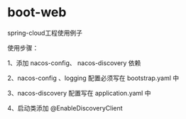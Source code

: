 # boot-web
spring-cloud工程使用例子

使用步骤：

1、添加 nacos-config、 nacos-discovery 依赖

2、nacos-config 、logging 配置必须写在 bootstrap.yaml 中

3、nacos-discovery 配置写在 application.yaml 中

4、启动类添加 @EnableDiscoveryClient
